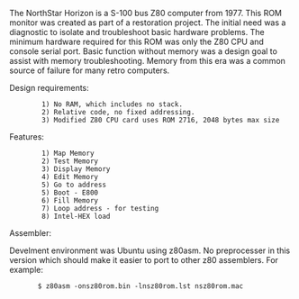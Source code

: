 The NorthStar Horizon is a S-100 bus Z80 computer from 1977. This ROM monitor
was created as part of a restoration project. The initial need was a diagnostic
to isolate and troubleshoot basic hardware problems. The minimum hardware
required for this ROM was only the Z80 CPU and console serial port. Basic
function without memory was a design goal to assist with memory troubleshooting.
Memory from this era was a common source of failure for many retro computers.

Design requirements:
 
            1) No RAM, which includes no stack.
            2) Relative code, no fixed addressing.
            3) Modified Z80 CPU card uses ROM 2716, 2048 bytes max size

Features:

            1) Map Memory 
            2) Test Memory
            3) Display Memory
            4) Edit Memory
            5) Go to address
            5) Boot - E800
            6) Fill Memory
            7) Loop address - for testing
            8) Intel-HEX load 

Assembler:

Develment environment was Ubuntu using z80asm. No preprocesser in this version which
should make it easier to port to other z80 assemblers.
For example:

           $ z80asm -onsz80rom.bin -lnsz80rom.lst nsz80rom.mac

